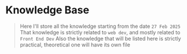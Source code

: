 # Knowledge Base

> Here I'll store all the knowledge starting from the date `27 Feb 2025`\
> That knowledge is strictly related to `web dev`, and mostly related to `Front End Dev`
> Also the knowledge that will be listed here is strictly practical, theoretical one will have its own file
